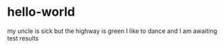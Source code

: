 # hello-world
my uncle is sick but the highway is green
I like to dance and I am awaiting test results
